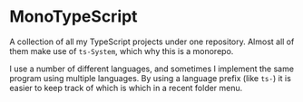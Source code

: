 # MonoTypeScript

A collection of all my TypeScript projects under one repository. 
Almost all of them make use of `ts-System`, which why this is a monorepo.

I use a number of different languages, and sometimes I implement the same program using multiple languages.
By using a language prefix (like `ts-`) it is easier to keep track of which is which in a recent folder menu. 
